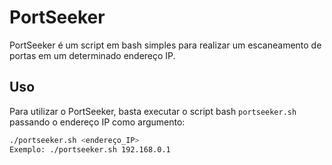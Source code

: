 # PortSeeker
PortSeeker é um script em bash simples para realizar um escaneamento de portas em um determinado endereço IP.

## Uso
Para utilizar o PortSeeker, basta executar o script bash `portseeker.sh` passando o endereço IP como argumento:


```bash
./portseeker.sh <endereço_IP>
Exemplo: ./portseeker.sh 192.168.0.1
